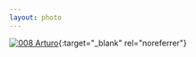 ```yaml
---
layout: photo
---
```


[![008 Arturo](https://c1.staticflickr.com/1/444/19279175925_7f56f178d3_c.jpg)](https://www.flickr.com/photos/131440297@N08/19279175925/){:target="_blank" rel="noreferrer"}
